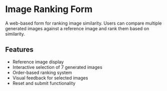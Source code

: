 # Image Ranking Form

A web-based form for ranking image similarity. Users can compare multiple generated images against a reference image and rank them based on similarity.

## Features
- Reference image display
- Interactive selection of 7 generated images
- Order-based ranking system
- Visual feedback for selected images
- Reset and submit functionality 